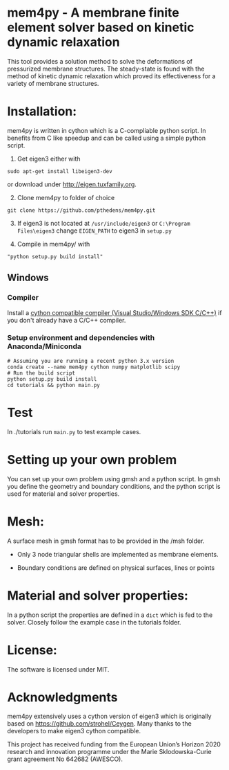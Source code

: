 # mem4py - A membrane finite element solver based on kinetic dynamic relaxation

This tool provides a solution method to solve the deformations of pressurized membrane structures.
The steady-state is found with the method of kinetic dynamic relaxation which proved its effectiveness
for a variety of membrane structures.

# Installation:

mem4py is written in cython which is a C-compliable python script. In benefits from C like speedup
and can be called using a simple python script.

1. Get eigen3 either with

```
sudo apt-get install libeigen3-dev
```

or download under http://eigen.tuxfamily.org.

2. Clone mem4py to folder of choice

```
git clone https://github.com/pthedens/mem4py.git
```

3. If eigen3 is not located at `/usr/include/eigen3` or `C:\Program Files\eigen3` change `EIGEN_PATH` to eigen3 in `setup.py` 
 
4. Compile in mem4py/ with

```
"python setup.py build install"
```

## Windows 
### Compiler 
Install a [cython compatible compiler (Visual Studio/Windows SDK C/C++)](https://github.com/cython/cython/wiki/CythonExtensionsOnWindows#using-windows-sdk-cc-compiler-works-for-all-python-versions) if you don't already have a C/C++ compiler.

### Setup environment and dependencies with Anaconda/Miniconda
```
# Assuming you are running a recent python 3.x version
conda create --name mem4py cython numpy matplotlib scipy
# Run the build script
python setup.py build install
cd tutorials && python main.py
```

# Test

In ./tutorials run `main.py` to test example cases.

# Setting up your own problem

You can set up your own problem using gmsh and a python script. In gmsh you define the geometry and boundary conditions,
and the python script is used for material and solver properties.

# Mesh:
A surface mesh in gmsh format has to be provided in the /msh folder. 

- Only 3 node triangular shells are implemented as membrane elements.

- Boundary conditions are defined on physical surfaces, lines or points 

# Material and solver properties:

In a python script the properties are defined in a `dict` which is fed to the solver. Closely follow the example
case in the tutorials folder.

# License:

The software is licensed under MIT.

# Acknowledgments

mem4py extensively uses a cython version of eigen3 which is originally based on https://github.com/strohel/Ceygen.
Many thanks to the developers to make eigen3 cython compatible.

This project has received funding from the European Union’s Horizon 2020 research and innovation programme under the Marie Sklodowska-Curie grant agreement No 642682 (AWESCO).
